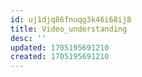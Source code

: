 ```yaml
---
id: uj1djq86fnuqg3k46i68ij8
title: Video_understanding
desc: ''
updated: 1705195691210
created: 1705195691210
---
```

